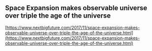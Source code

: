 ## Space Expansion makes observable universe over triple the age of the universe
  
  [https://www.nextbigfuture.com/2017/11/space-expansion-makes-observable-universe-over-triple-the-age-of-the-universe.html](https://www.nextbigfuture.com/2017/11/space-expansion-makes-observable-universe-over-triple-the-age-of-the-universe.html)